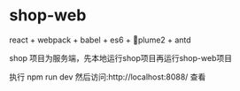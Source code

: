 # shop-web
react + webpack + babel + es6 + plume2 + antd

shop 项目为服务端，先本地运行shop项目再运行shop-web项目

执行 npm run dev 然后访问:http://localhost:8088/  查看


